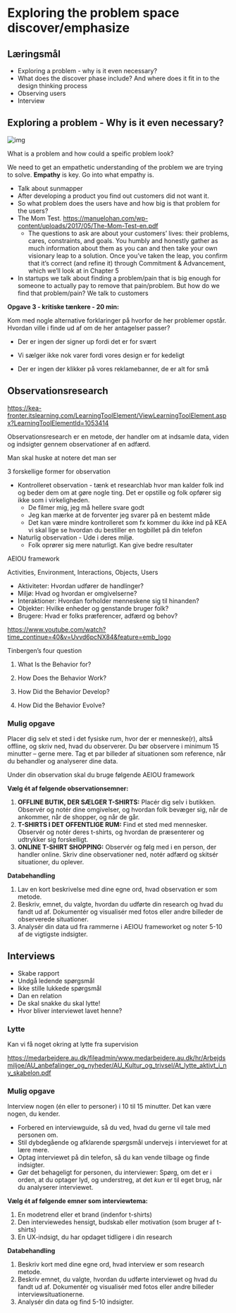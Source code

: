 # Exploring the problem space discover/emphasize



## Læringsmål

- Exploring a problem - why is it even necessary?
- What does the discover phase include? And where does it fit in to the design thinking process
- Observing users
- Interview



## Exploring a problem - Why is it even necessary?

![img](assets/design-thinking.png)



What is a problem and how could a speific problem look?



We need to get an empathetic understanding of the problem we are trying to solve. **Empathy** is key. Go into what empathy is. 



- Talk about sunmapper
- After developing a product you find out customers did not want it.
- So what problem does the users have and how big is that problem for the users?
- The Mom Test. https://manuelohan.com/wp-content/uploads/2017/05/The-Mom-Test-en.pdf
  - The questions to ask are about your customers’ lives: their problems, cares, constraints, and goals. You humbly and honestly gather as much information about them as you can and then take your own visionary leap to a solution. Once you’ve taken the leap, you confirm that it’s correct (and refine it) through Commitment & Advancement, which we’ll look at in Chapter 5
- In startups we talk about finding a problem/pain that is big enough for someone to actually pay to remove that pain/problem. But how do we find that problem/pain? We talk to customers



**Opgave 3 - kritiske tænkere - 20 min:**

Kom med nogle alternative forklaringer på hvorfor de her problemer opstår. Hvordan ville i finde ud af om de her antagelser passer?

- Der er ingen der signer up fordi det er for svært

- Vi sælger ikke nok varer fordi vores design er for kedeligt
- Der er ingen der klikker på vores reklamebanner, de er alt for små



## Observationsresearch

https://kea-fronter.itslearning.com/LearningToolElement/ViewLearningToolElement.aspx?LearningToolElementId=1053414

Observationsresearch er en metode, der handler om at indsamle data, viden og indsigter gennem observationer af en adfærd.



Man skal huske at notere det man ser



3 forskellige former for observation

- Kontrolleret observation - tænk et researchlab hvor man kalder folk ind og beder dem om at gøre nogle ting. Det er opstille og folk opfører sig ikke som i virkeligheden. 
  - De filmer mig, jeg må hellere svare godt
  - Jeg kan mærke at de forventer jeg svarer på en bestemt måde
  - Det kan være mindre kontrolleret som fx kommer du ikke ind på KEA vi skal lige se hvordan du bestiller en togbillet på din telefon
- Naturlig observation - Ude i deres miljø. 
  - Folk oprører sig mere naturligt. Kan give bedre resultater




AEIOU framework

Activities, Environment, Interactions, Objects, Users

- Aktiviteter: Hvordan udfører de handlinger?
- Miljø: Hvad og hvordan er omgivelserne?
- Interaktioner: Hvordan forholder menneskene sig til hinanden?
- Objekter: Hvilke enheder og genstande bruger folk?
- Brugere: Hvad er folks præferencer, adfærd og behov?

https://www.youtube.com/watch?time_continue=40&v=Uvvd6pcNX84&feature=emb_logo



Tinbergen’s four question

1. What Is the Behavior for? 

1. How Does the Behavior Work? 

1. How Did the Behavior Develop? 

1. How Did the Behavior Evolve? 



### Mulig opgave

Placer dig selv et sted i det fysiske  rum, hvor der er menneske(r), altså offline, og skriv ned, hvad du  observerer. Du bør observere i minimum 15 minutter – gerne mere. Tag et  par billeder af situationen som reference, når du behandler og  analyserer dine data. 

Under din observation skal du bruge følgende AEIOU framework

**Vælg ét af følgende observationsemner:**

1. **OFFLINE BUTIK, DER SÆLGER T-SHIRTS:** Placér dig selv i butikken. Observér og notér dine omgivelser, og hvordan folk bevæger sig, når de ankommer, når de shopper, og når de går.
2. **T-SHIRTS I DET OFFENTLIGE RUM:** Find et sted med mennesker. Observér og notér deres t-shirts, og hvordan de præsenterer og udtrykker sig forskelligt.
3. **ONLINE T-SHIRT SHOPPING:** Observér og følg med i en person, der handler online. Skriv dine  observationer ned, notér adfærd og skitsér situationer, du oplever.



**Databehandling**

1. Lav en kort beskrivelse med dine egne ord, hvad observation er som metode.
2. Beskriv, emnet, du valgte, hvordan du udførte din research og hvad du fandt ud  af. Dokumentér og visualisér med fotos eller andre billeder de  observerede situationer.
3. Analysér din data ud fra rammerne i AEIOU frameworket og noter 5-10 af de vigtigste indsigter.



## Interviews



- Skabe rapport
- Undgå ledende spørgsmål
- Ikke stille lukkede spørgsmål
- Dan en relation
- De skal snakke du skal lytte!
- Hvor bliver interviewet lavet henne?



### Lytte

Kan vi få noget okring at lytte fra supervision

https://medarbejdere.au.dk/fileadmin/www.medarbejdere.au.dk/hr/Arbejdsmiljoe/AU_anbefalinger_og_nyheder/AU_Kultur_og_trivsel/At_lytte_aktivt_i_ny_skabelon.pdf



### Mulig opgave

Interview nogen (én eller to personer) i 10 til 15 minutter. Det kan være nogen, du kender.

- Forbered en interviewguide, så du ved, hvad du gerne vil tale med personen om.
- Stil dybdegående og afklarende spørgsmål undervejs i interviewet for at lære mere.
- Optag interviewet på din telefon, så du kan vende tilbage og finde indsigter.
- Gør det behageligt for personen, du interviewer: Spørg, om det er i orden, at du optager lyd, og understreg, at det *kun* er til eget brug, når du analyserer interviewet.



**Vælg ét af følgende emner som interviewtema:**

1. En modetrend eller et brand (indenfor t-shirts)
2. Den interviewedes hensigt, budskab eller motivation (som bruger af t-shirts)
3. En UX-indsigt, du har opdaget tidligere i din research



**Databehandling**

1. Beskriv kort med dine egne ord, hvad interview er som research metode.
2. Beskriv emnet, du valgte, hvordan du udførte interviewet og hvad du fandt ud  af. Dokumentér og visualisér med fotos eller andre billeder  interviewsituationerne.
3. Analysér din data og find 5-10 indsigter.





